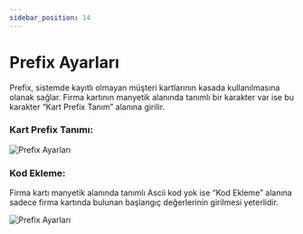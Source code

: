 ```yaml
---
sidebar_position: 14
---
```


# Prefix Ayarları

Prefix, sistemde kayıtlı olmayan müşteri kartlarının kasada kullanılmasına olanak sağlar. Firma kartının manyetik alanında tanımlı bir karakter var ise bu karakter “Kart Prefix Tanım” alanına girilir.

###	Kart Prefix Tanımı:
![Prefix Ayarları](/img/moduller/prefix-ayarlari-1.png)


###	Kod Ekleme:
Firma kartı manyetik alanında tanımlı Ascii kod yok ise “Kod Ekleme” alanına sadece firma kartında bulunan başlangıç değerlerinin girilmesi yeterlidir.

![Prefix Ayarları](/img/moduller/prefix-ayarlari-2.png)

